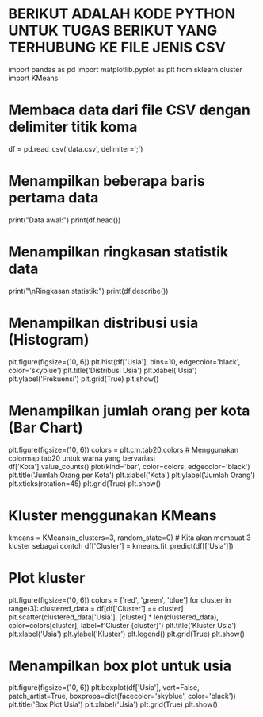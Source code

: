 # BERIKUT ADALAH KODE PYTHON UNTUK TUGAS BERIKUT YANG TERHUBUNG KE FILE JENIS CSV

import pandas as pd
import matplotlib.pyplot as plt
from sklearn.cluster import KMeans

# Membaca data dari file CSV dengan delimiter titik koma
df = pd.read_csv('data.csv', delimiter=';')

# Menampilkan beberapa baris pertama data
print("Data awal:")
print(df.head())

# Menampilkan ringkasan statistik data
print("\nRingkasan statistik:")
print(df.describe())

# Menampilkan distribusi usia (Histogram)
plt.figure(figsize=(10, 6))
plt.hist(df['Usia'], bins=10, edgecolor='black', color='skyblue')
plt.title('Distribusi Usia')
plt.xlabel('Usia')
plt.ylabel('Frekuensi')
plt.grid(True)
plt.show()

# Menampilkan jumlah orang per kota (Bar Chart)
plt.figure(figsize=(10, 6))
colors = plt.cm.tab20.colors  # Menggunakan colormap tab20 untuk warna yang bervariasi
df['Kota'].value_counts().plot(kind='bar', color=colors, edgecolor='black')
plt.title('Jumlah Orang per Kota')
plt.xlabel('Kota')
plt.ylabel('Jumlah Orang')
plt.xticks(rotation=45)
plt.grid(True)
plt.show()

# Kluster menggunakan KMeans
kmeans = KMeans(n_clusters=3, random_state=0)  # Kita akan membuat 3 kluster sebagai contoh
df['Cluster'] = kmeans.fit_predict(df[['Usia']])

# Plot kluster
plt.figure(figsize=(10, 6))
colors = ['red', 'green', 'blue']
for cluster in range(3):
    clustered_data = df[df['Cluster'] == cluster]
    plt.scatter(clustered_data['Usia'], [cluster] * len(clustered_data), color=colors[cluster], label=f'Cluster {cluster}')
plt.title('Kluster Usia')
plt.xlabel('Usia')
plt.ylabel('Kluster')
plt.legend()
plt.grid(True)
plt.show()

# Menampilkan box plot untuk usia
plt.figure(figsize=(10, 6))
plt.boxplot(df['Usia'], vert=False, patch_artist=True, boxprops=dict(facecolor='skyblue', color='black'))
plt.title('Box Plot Usia')
plt.xlabel('Usia')
plt.grid(True)
plt.show()

